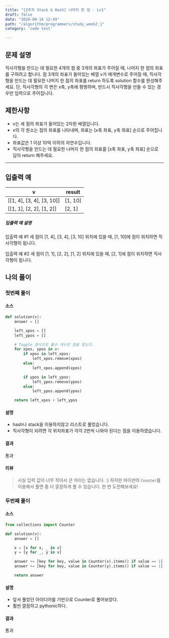 ```yaml
---
title: "[2주차 Stack & Hash] 나머지 한 점 - Lv1"
draft: false
date: "2020-09-14 12:49"
path: "/algorithm/programmers/study_week2_1"
category: 'code test'

---
```


## 문제 설명

직사각형을 만드는 데 필요한 4개의 점 중 3개의 좌표가 주어질 때, 나머지 한 점의 좌표를 구하려고 합니다. 점 3개의 좌표가 들어있는 배열 v가 매개변수로 주어질 때, 직사각형을 만드는 데 필요한 나머지 한 점의 좌표를 return 하도록 solution 함수를 완성해주세요. 단, 직사각형의 각 변은 x축, y축에 평행하며, 반드시 직사각형을 만들 수 있는 경우만 입력으로 주어집니다.

## 제한사항

- v는 세 점의 좌표가 들어있는 2차원 배열입니다.
- v의 각 원소는 점의 좌표를 나타내며, 좌표는 [x축 좌표, y축 좌표] 순으로 주어집니다.
- 좌표값은 1 이상 10억 이하의 자연수입니다.
- 직사각형을 만드는 데 필요한 나머지 한 점의 좌표를 [x축 좌표, y축 좌표] 순으로 담아 return 해주세요.

------

## 입출력 예

| v                         | result  |
| ------------------------- | ------- |
| [[1, 4], [3, 4], [3, 10]] | [1, 10] |
| [[1, 1], [2, 2], [1, 2]]  | [2, 1]  |

##### 입출력 예 설명

입출력 예 #1
세 점이 [1, 4], [3, 4], [3, 10] 위치에 있을 때, [1, 10]에 점이 위치하면 직사각형이 됩니다.

입출력 예 #2
세 점이 [1, 1], [2, 2], [1, 2] 위치에 있을 때, [2, 1]에 점이 위치하면 직사각형이 됩니다.



## 나의 풀이

### 첫번째 풀이

#### 소스

```python
def solution(v):
    answer = []

    left_xpos = []
    left_ypos = []

    # Toggle 형식으로 홀수 개수인 점을 찾는다.
    for xpos, ypos in v:
        if xpos in left_xpos:
            left_xpos.remove(xpos)
        else:
            left_xpos.append(xpos)

        if ypos in left_ypos:
            left_ypos.remove(ypos)
        else:
            left_ypos.append(ypos)

    return left_xpos + left_ypos
```

#### 설명

- hash나 stack을 이용하지않고 리스트로 풀었습니다.
- 직사각형이 되려면 각 위치좌표가 각각 2번씩 나와야 된다는 점을 이용하였습니다.

#### 결과

통과

#### 리뷰

> 사실 입력 값이 너무 작아서 큰 차이는 없습니다. :)
> 하지만 파이썬의 `Counter`를 이용해서 풀면 좀 더 깔끔하게 풀 수 있습니다.
> 한 번 도전해보세요!



### 두번째 풀이

#### 소스

```python
from collections import Counter 

def solution(v):
    answer = []

    x = [x for x, _ in v]
    y = [y for _, y in v]

    answer += [key for key, value in Counter(x).items() if value == 1]
    answer += [key for key, value in Counter(y).items() if value == 1]

    return answer 
```

#### 설명

- 앞서 풀었던 아이디어를 기반으로  Counter로 풀어보았다.
- 훨씬 깔끔하고 pythonic하다.

#### 결과

통과
